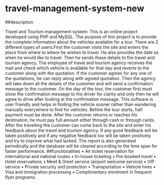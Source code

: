 # travel-management-system-new

##description

Travel and Tourism management system: This is an online project developed using PHP and MySQL. The purpose of this project is to provide the complete information about the vehicles available for a tour. There are 2 different types of users.First the customer visits the site and enters the place from where to where he wishes to travel. He also provides the date as when he would like to travel. Then he sends these details to the travel and tourism agency. The employee of travel and tourism agency receives the mail and check which vehicle is available for that day and reverts to the customer along with the quotation. If the customer agrees for any one of the quotations, he can reply along with agreed quotation. Then the agency will take down all the details of the customer and will send a confirmation message to the customer. On the day of the tour, the customer first must show the confirmation message to the driver for clarity and only then he will agree to drive after looking at the confirmation message. This software is user friendly and helps in finding the vehicle sooner rather than wandering manually everywhere to find for vehicles. Before the tour starts, half payment must be done. After the customer returns or reaches his destination, he must pay full amount either through cash or through cards. After the travelling the customer can come back to the site and enter his feedback about the travel and tourism agency. If any good feedback will be taken positively and if any negative feedback too will be taken positively and try to improve what had lacked. The report is also generated periodically and the database will be cleared according to the time span for faster performance.
##functionalities
•	Air	ticket	reservation	for	international	and	 national routes
•	In-house	ticketing
•	Pre-booked	travel
•	Hotel	reservations
•	Meet	&	Greet	service	(airport	welcome	service)
•	VIP	service
•	Private	security	and	protection
•	Transportation
•	Vehicle	hires
•	Visa	and	immigration	processing
•	Complimentary	enrolment	in	frequent	flyer	programs.

